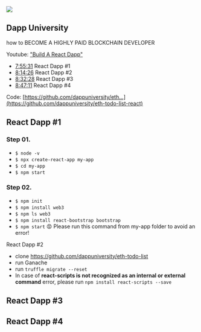 <img src="https://monosnap.com/image/G6AsMIRdW0EnbtWaxbsHWR7DYdZmW1"/>

Dapp University
---------------
how to BECOME A HIGHLY PAID BLOCKCHAIN DEVELOPER

Youtube: ["Build A React Dapp"](https://www.youtube.com/watch?v=itUrxH-rksc&feature=youtu.be)
* [7:55:31](https://www.youtube.com/watch?v=itUrxH-rksc&t=28531s) React Dapp #1
* [8:14:26](https://www.youtube.com/watch?v=itUrxH-rksc&t=29666s) React Dapp #2
* [8:32:28](https://www.youtube.com/watch?v=itUrxH-rksc&t=30748s) React Dapp #3
* [8:47:11](https://www.youtube.com/watch?v=itUrxH-rksc&t=31631s) React Dapp #4

Code: [https://github.com/dappuniversity/eth...](https://github.com/dappuniversity/eth-todo-list-react)

React Dapp #1
-----

### Step 01. 
- `$ node -v`
- `$ npx create-react-app my-app`
- `$ cd my-app`
- `$ npm start`

### Step 02.
- `$ npm init`
- `$ npm install web3` 
- `$ npm ls web3`
- `$ npm install react-bootstrap bootstrap`
- `$ npm start` :rage: Please run this command from my-app folder to avoid an error!

React Dapp #2
- clone https://github.com/dappuniversity/eth-todo-list
- run Ganache
- run `truffle migrate --reset` 
- In case of  **react-scripts is not recognized as an internal or external command** error, please run `npm install react-scripts --save`

React Dapp #3
-----

React Dapp #4
-----

